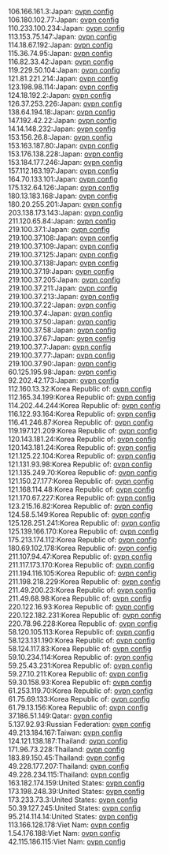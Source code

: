 106.166.161.3:Japan: [ovpn config](vpn/106_166_161_3.ovpn)  
106.180.102.77:Japan: [ovpn config](vpn/106_180_102_77.ovpn)  
110.233.100.234:Japan: [ovpn config](vpn/110_233_100_234.ovpn)  
113.153.75.147:Japan: [ovpn config](vpn/113_153_75_147.ovpn)  
114.18.67.192:Japan: [ovpn config](vpn/114_18_67_192.ovpn)  
115.36.74.95:Japan: [ovpn config](vpn/115_36_74_95.ovpn)  
116.82.33.42:Japan: [ovpn config](vpn/116_82_33_42.ovpn)  
119.229.50.104:Japan: [ovpn config](vpn/119_229_50_104.ovpn)  
121.81.221.214:Japan: [ovpn config](vpn/121_81_221_214.ovpn)  
123.198.98.114:Japan: [ovpn config](vpn/123_198_98_114.ovpn)  
124.18.192.2:Japan: [ovpn config](vpn/124_18_192_2.ovpn)  
126.37.253.226:Japan: [ovpn config](vpn/126_37_253_226.ovpn)  
138.64.194.18:Japan: [ovpn config](vpn/138_64_194_18.ovpn)  
147.192.42.22:Japan: [ovpn config](vpn/147_192_42_22.ovpn)  
14.14.148.232:Japan: [ovpn config](vpn/14_14_148_232.ovpn)  
153.156.26.8:Japan: [ovpn config](vpn/153_156_26_8.ovpn)  
153.163.187.80:Japan: [ovpn config](vpn/153_163_187_80.ovpn)  
153.176.138.228:Japan: [ovpn config](vpn/153_176_138_228.ovpn)  
153.184.177.246:Japan: [ovpn config](vpn/153_184_177_246.ovpn)  
157.112.163.197:Japan: [ovpn config](vpn/157_112_163_197.ovpn)  
164.70.133.101:Japan: [ovpn config](vpn/164_70_133_101.ovpn)  
175.132.64.126:Japan: [ovpn config](vpn/175_132_64_126.ovpn)  
180.13.183.168:Japan: [ovpn config](vpn/180_13_183_168.ovpn)  
180.20.255.201:Japan: [ovpn config](vpn/180_20_255_201.ovpn)  
203.138.173.143:Japan: [ovpn config](vpn/203_138_173_143.ovpn)  
211.120.65.84:Japan: [ovpn config](vpn/211_120_65_84.ovpn)  
219.100.37.1:Japan: [ovpn config](vpn/219_100_37_1.ovpn)  
219.100.37.108:Japan: [ovpn config](vpn/219_100_37_108.ovpn)  
219.100.37.109:Japan: [ovpn config](vpn/219_100_37_109.ovpn)  
219.100.37.125:Japan: [ovpn config](vpn/219_100_37_125.ovpn)  
219.100.37.138:Japan: [ovpn config](vpn/219_100_37_138.ovpn)  
219.100.37.19:Japan: [ovpn config](vpn/219_100_37_19.ovpn)  
219.100.37.205:Japan: [ovpn config](vpn/219_100_37_205.ovpn)  
219.100.37.211:Japan: [ovpn config](vpn/219_100_37_211.ovpn)  
219.100.37.213:Japan: [ovpn config](vpn/219_100_37_213.ovpn)  
219.100.37.22:Japan: [ovpn config](vpn/219_100_37_22.ovpn)  
219.100.37.4:Japan: [ovpn config](vpn/219_100_37_4.ovpn)  
219.100.37.50:Japan: [ovpn config](vpn/219_100_37_50.ovpn)  
219.100.37.58:Japan: [ovpn config](vpn/219_100_37_58.ovpn)  
219.100.37.67:Japan: [ovpn config](vpn/219_100_37_67.ovpn)  
219.100.37.7:Japan: [ovpn config](vpn/219_100_37_7.ovpn)  
219.100.37.77:Japan: [ovpn config](vpn/219_100_37_77.ovpn)  
219.100.37.90:Japan: [ovpn config](vpn/219_100_37_90.ovpn)  
60.125.195.98:Japan: [ovpn config](vpn/60_125_195_98.ovpn)  
92.202.42.173:Japan: [ovpn config](vpn/92_202_42_173.ovpn)  
112.160.13.32:Korea Republic of: [ovpn config](vpn/112_160_13_32.ovpn)  
112.165.34.199:Korea Republic of: [ovpn config](vpn/112_165_34_199.ovpn)  
114.202.44.244:Korea Republic of: [ovpn config](vpn/114_202_44_244.ovpn)  
116.122.93.164:Korea Republic of: [ovpn config](vpn/116_122_93_164.ovpn)  
116.41.246.87:Korea Republic of: [ovpn config](vpn/116_41_246_87.ovpn)  
119.197.121.209:Korea Republic of: [ovpn config](vpn/119_197_121_209.ovpn)  
120.143.181.24:Korea Republic of: [ovpn config](vpn/120_143_181_24.ovpn)  
120.143.181.24:Korea Republic of: [ovpn config](vpn/120_143_181_24.ovpn)  
121.125.22.104:Korea Republic of: [ovpn config](vpn/121_125_22_104.ovpn)  
121.131.93.98:Korea Republic of: [ovpn config](vpn/121_131_93_98.ovpn)  
121.135.249.70:Korea Republic of: [ovpn config](vpn/121_135_249_70.ovpn)  
121.150.27.177:Korea Republic of: [ovpn config](vpn/121_150_27_177.ovpn)  
121.168.114.48:Korea Republic of: [ovpn config](vpn/121_168_114_48.ovpn)  
121.170.67.227:Korea Republic of: [ovpn config](vpn/121_170_67_227.ovpn)  
123.215.16.82:Korea Republic of: [ovpn config](vpn/123_215_16_82.ovpn)  
124.58.5.149:Korea Republic of: [ovpn config](vpn/124_58_5_149.ovpn)  
125.128.251.241:Korea Republic of: [ovpn config](vpn/125_128_251_241.ovpn)  
125.139.166.170:Korea Republic of: [ovpn config](vpn/125_139_166_170.ovpn)  
175.213.174.112:Korea Republic of: [ovpn config](vpn/175_213_174_112.ovpn)  
180.69.102.178:Korea Republic of: [ovpn config](vpn/180_69_102_178.ovpn)  
211.107.94.47:Korea Republic of: [ovpn config](vpn/211_107_94_47.ovpn)  
211.117.173.170:Korea Republic of: [ovpn config](vpn/211_117_173_170.ovpn)  
211.194.116.105:Korea Republic of: [ovpn config](vpn/211_194_116_105.ovpn)  
211.198.218.229:Korea Republic of: [ovpn config](vpn/211_198_218_229.ovpn)  
211.49.200.23:Korea Republic of: [ovpn config](vpn/211_49_200_23.ovpn)  
211.49.68.98:Korea Republic of: [ovpn config](vpn/211_49_68_98.ovpn)  
220.122.16.93:Korea Republic of: [ovpn config](vpn/220_122_16_93.ovpn)  
220.122.182.231:Korea Republic of: [ovpn config](vpn/220_122_182_231.ovpn)  
220.78.96.228:Korea Republic of: [ovpn config](vpn/220_78_96_228.ovpn)  
58.120.105.113:Korea Republic of: [ovpn config](vpn/58_120_105_113.ovpn)  
58.123.131.190:Korea Republic of: [ovpn config](vpn/58_123_131_190.ovpn)  
58.124.117.83:Korea Republic of: [ovpn config](vpn/58_124_117_83.ovpn)  
59.10.234.114:Korea Republic of: [ovpn config](vpn/59_10_234_114.ovpn)  
59.25.43.231:Korea Republic of: [ovpn config](vpn/59_25_43_231.ovpn)  
59.27.10.211:Korea Republic of: [ovpn config](vpn/59_27_10_211.ovpn)  
59.30.158.93:Korea Republic of: [ovpn config](vpn/59_30_158_93.ovpn)  
61.253.119.70:Korea Republic of: [ovpn config](vpn/61_253_119_70.ovpn)  
61.75.69.133:Korea Republic of: [ovpn config](vpn/61_75_69_133.ovpn)  
61.79.13.156:Korea Republic of: [ovpn config](vpn/61_79_13_156.ovpn)  
37.186.51.149:Qatar: [ovpn config](vpn/37_186_51_149.ovpn)  
5.137.92.93:Russian Federation: [ovpn config](vpn/5_137_92_93.ovpn)  
49.213.184.167:Taiwan: [ovpn config](vpn/49_213_184_167.ovpn)  
124.121.138.187:Thailand: [ovpn config](vpn/124_121_138_187.ovpn)  
171.96.73.228:Thailand: [ovpn config](vpn/171_96_73_228.ovpn)  
183.89.150.45:Thailand: [ovpn config](vpn/183_89_150_45.ovpn)  
49.228.177.207:Thailand: [ovpn config](vpn/49_228_177_207.ovpn)  
49.228.234.115:Thailand: [ovpn config](vpn/49_228_234_115.ovpn)  
163.182.174.159:United States: [ovpn config](vpn/163_182_174_159.ovpn)  
173.198.248.39:United States: [ovpn config](vpn/173_198_248_39.ovpn)  
173.233.73.3:United States: [ovpn config](vpn/173_233_73_3.ovpn)  
50.39.127.245:United States: [ovpn config](vpn/50_39_127_245.ovpn)  
95.214.114.14:United States: [ovpn config](vpn/95_214_114_14.ovpn)  
113.166.128.178:Viet Nam: [ovpn config](vpn/113_166_128_178.ovpn)  
1.54.176.188:Viet Nam: [ovpn config](vpn/1_54_176_188.ovpn)  
42.115.186.115:Viet Nam: [ovpn config](vpn/42_115_186_115.ovpn)  
